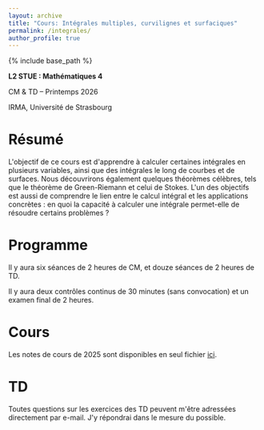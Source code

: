 ```yaml
---
layout: archive
title: "Cours: Intégrales multiples, curvilignes et surfaciques"
permalink: /integrales/
author_profile: true
---
```


{% include base_path %}

**L2 STUE : Mathématiques 4**  

CM & TD – Printemps 2026  

IRMA, Université de Strasbourg  

# Résumé  

L'objectif de ce cours est d'apprendre à calculer certaines intégrales en plusieurs variables, ainsi que des intégrales le long de courbes et de surfaces. Nous découvrirons également quelques théorèmes célèbres, tels que le théorème de Green-Riemann et celui de Stokes. L'un des objectifs est aussi de comprendre le lien entre le calcul intégral et les applications concrètes : en quoi la capacité à calculer une intégrale permet-elle de résoudre certains problèmes ?  

# Programme  

Il y aura six séances de 2 heures de CM, et douze séances de 2 heures de TD.  

Il y aura deux contrôles continus de 30 minutes (sans convocation) et un examen final de 2 heures.  

# Cours

Les notes de cours de 2025 sont disponibles en seul fichier [ici](http://arnaudmaret.github.io/files/cours.pdf).

# TD

Toutes questions sur les exercices des TD peuvent m'être adressées directement par e-mail. J'y répondrai dans le mesure du possible.
